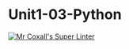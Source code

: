 # Unit1-03-Python
[![Mr Coxall's Super Linter](https://github.com/<ICS3U-Programming-Patrice-P/Unit1-03-Python>/workflows/Mr%20Coxall's%20Super%20Linter/badge.svg)](https://github.com/<ICS3U-Programming-Patrice-P/Unit1-03-Python>/actions/)
